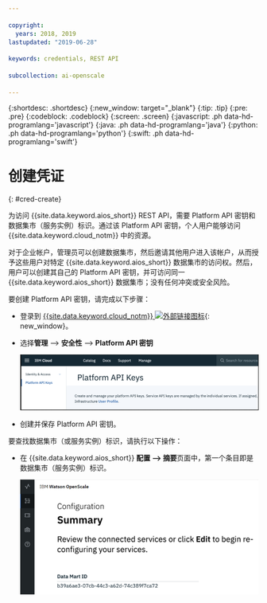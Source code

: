 ```yaml
---

copyright:
  years: 2018, 2019
lastupdated: "2019-06-28"

keywords: credentials, REST API

subcollection: ai-openscale

---
```


{:shortdesc: .shortdesc}
{:new_window: target="_blank"}
{:tip: .tip}
{:pre: .pre}
{:codeblock: .codeblock}
{:screen: .screen}
{:javascript: .ph data-hd-programlang='javascript'}
{:java: .ph data-hd-programlang='java'}
{:python: .ph data-hd-programlang='python'}
{:swift: .ph data-hd-programlang='swift'}

# 创建凭证
{: #cred-create}

为访问 {{site.data.keyword.aios_short}} REST API，需要 Platform API 密钥和数据集市（服务实例）标识。通过该 Platform API 密钥，个人用户能够访问 {{site.data.keyword.cloud_notm}} 中的资源。

对于企业帐户，管理员可以创建数据集市，然后邀请其他用户进入该帐户，从而授予这些用户对特定 {{site.data.keyword.aios_short}} 数据集市的访问权。然后，用户可以创建其自己的 Platform API 密钥，并可访问同一 {{site.data.keyword.aios_short}} 数据集市；没有任何冲突或安全风险。

要创建 Platform API 密钥，请完成以下步骤：

- 登录到 [{{site.data.keyword.cloud_notm}} ![外部链接图标](../../icons/launch-glyph.svg "外部链接图标")](https://{DomainName}){: new_window}。

- 选择**管理** --> **安全性** --> **Platform API 密钥**

    ![Platform API 密钥](images/cred-api-key.png)

- 创建并保存 Platform API 密钥。

要查找数据集市（或服务实例）标识，请执行以下操作：

- 在 {{site.data.keyword.aios_short}} **配置 --> 摘要**页面中，第一个条目即是数据集市（服务实例）标识。

    ![数据集市标识](images/data-mart-id.png)
